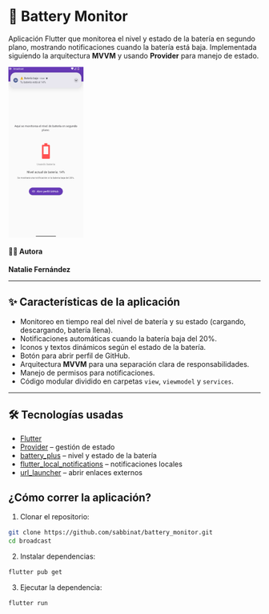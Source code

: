 # 🔋 Battery Monitor

Aplicación Flutter que monitorea el nivel y estado de la batería en segundo plano, mostrando notificaciones cuando la batería está baja. Implementada siguiendo la arquitectura **MVVM** y usando **Provider** para manejo de estado.

<div style="display: flex; align-items: center;">
  <img src="https://github.com/sabbinat/battery_monitor/blob/d4ef43b93baaad9f5894beb04e09715d564d0995/img.png" width="150" style="margin-right: 10px;">
</div>

#### 👩‍💻 Autora  
**Natalie Fernández**

---

## ✨ Características de la aplicación

- Monitoreo en tiempo real del nivel de batería y su estado (cargando, descargando, batería llena).
- Notificaciones automáticas cuando la batería baja del 20%.
- Iconos y textos dinámicos según el estado de la batería.
- Botón para abrir perfil de GitHub.
- Arquitectura **MVVM** para una separación clara de responsabilidades.
- Manejo de permisos para notificaciones.
- Código modular dividido en carpetas `view`, `viewmodel` y `services`.

---

## 🛠 Tecnologías usadas

- [Flutter](https://flutter.dev/)
- [Provider](https://pub.dev/packages/provider) – gestión de estado
- [battery_plus](https://pub.dev/packages/battery_plus) – nivel y estado de la batería
- [flutter_local_notifications](https://pub.dev/packages/flutter_local_notifications) – notificaciones locales
- [url_launcher](https://pub.dev/packages/url_launcher) – abrir enlaces externos

## ¿Cómo correr la aplicación?

1. Clonar el repositorio:
```bash
git clone https://github.com/sabbinat/battery_monitor.git
cd broadcast
```
2. Instalar dependencias:
```bash
flutter pub get
```
3. Ejecutar la dependencia:
```bash
flutter run
```
